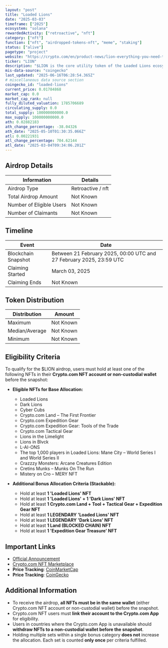 ```yaml
---
layout: "post"
title: "Loaded Lions"
date: "2025-03-03"
timeframe: ["2025"]
ecosystem: "solana"
rewardedActivity: ["retroactive", "nft"]
category: ["nft"]
function: ["nft", "airdropped-tokens-nft", "meme", "staking"]
status: ["alive"]
pagetype: "project"
website: "https://crypto.com/en/product-news/lion-everything-you-need-to-know"
ticker: "LION"
description: "$LION is the core utility token of the Loaded Lions ecosystem, unlocking new opportunities and engagement for holders. It will be used for ecosystem activities, rewards, and more."
mis-data-source: "coingecko"
last_updated: "2025-06-16T06:28:54.365Z"
# miscellaneous data source section
coingecko_id: "loaded-lions"
current_price: 0.01784868
market_cap: 0.0
market_cap_rank: null
fully_diluted_valuation: 1785706689
circulating_supply: 0.0
total_supply: 100000000000.0
max_supply: 100000000000.0
ath: 0.02882183
ath_change_percentage: -38.04326
ath_date: "2025-05-10T01:30:35.066Z"
atl: 0.00221931
atl_change_percentage: 704.62144
atl_date: "2025-03-04T09:34:06.201Z"
---
```


## Airdrop Details

| Information              | Details           |
| ------------------------ | ----------------- |
| Airdrop Type             | Retroactive / nft |
| Total Airdrop Amount     | Not Known         |
| Number of Eligible Users | Not Known         |
| Number of Claimants      | Not Known         |

## Timeline

| Event               | Date                                                                |
| ------------------- | ------------------------------------------------------------------- |
| Blockchain Snapshot | Between 21 February 2025, 00:00 UTC and 27 February 2025, 23:59 UTC |
| Claiming Started    | March 03, 2025                                                      |
| Claiming Ends       | Not Known                                                           |

## Token Distribution

| Distribution   | Amount    |
| -------------- | --------- |
| Maximum        | Not Known |
| Median/Average | Not Known |
| Minimum        | Not Known |

## Eligibility Criteria

To qualify for the $LION airdrop, users must hold at least one of the following NFTs in their **Crypto.com NFT account or non-custodial wallet** before the snapshot:

- **Eligible NFTs for Base Allocation:**

  - Loaded Lions
  - Dark Lions
  - Cyber Cubs
  - Crypto.com Land – The First Frontier
  - Crypto.com Expedition Gear
  - Crypto.com Expedition Gear: Tools of the Trade
  - Crypto.com Tactical Gear
  - Lions in the Limelight
  - Lions in Blvck
  - L-AI-ONS
  - The top 1,000 players in Loaded Lions: Mane City – World Series I and World Series II
  - Crazzzy Monsters: Arcane Creatures Edition
  - Cretins Munks – Munks On The Run
  - Mistery on Cro – MERY NFT

- **Additional Bonus Allocation Criteria (Stackable):**
  - Hold at least **1 'Loaded Lions' NFT**
  - Hold at least **1 'Loaded Lions' + 1 'Dark Lions' NFT**
  - Hold at least **1 Crypto.com Land + Tool + Tactical Gear + Expedition Gear NFT**
  - Hold at least **1 LEGENDARY 'Loaded Lions' NFT**
  - Hold at least **1 LEGENDARY 'Dark Lions' NFT**
  - Hold at least **1 Land (BLOCKED CHAIN) NFT**
  - Hold at least **1 'Expedition Gear Treasure' NFT**

## Important Links

- [Official Announcement](https://crypto.com/en/product-news/lion-everything-you-need-to-know)
- [Crypto.com NFT Marketplace](https://crypto.com/nft)
- **Price Tracking**: [CoinMarketCap](https://coinmarketcap.com/currencies/loaded-lions/)
- **Price Tracking**: [CoinGecko](https://www.coingecko.com/en/coins/loaded-lions/)

## Additional Information

- To receive the airdrop, **all NFTs must be in the same wallet** (either Crypto.com NFT account or non-custodial wallet) before the snapshot.
- Crypto.com NFT users must **link their account to the Crypto.com App** for eligibility.
- Users in countries where the Crypto.com App is unavailable should **withdraw NFTs to a non-custodial wallet before the snapshot**.
- Holding multiple sets within a single bonus category **does not** increase the allocation. Each set is counted **only once** per criteria fulfilled.